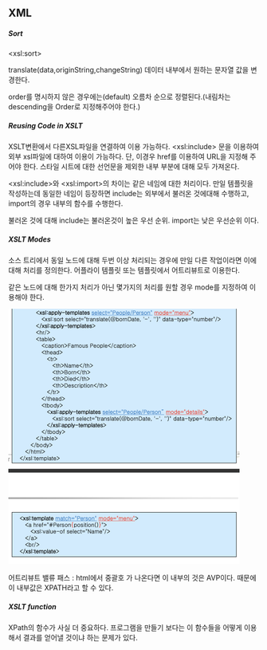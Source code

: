 ## XML

##### Sort

\<xsl:sort\>

translate(data,originString,changeString) 데이터 내부에서 원하는 문자열 값을 변경한다.

order를 명시하지 않은 경우에는(default) 오름차 순으로 정렬된다.(내림차는 descending을 Order로 지정해주어야 한다.) 

##### Reusing Code in XSLT

XSLT변환에서 다른XSL파일을 연결하여 이용 가능하다. \<xsl:include> 문을 이용하여 외부 xsl파일에 대하여 이용이 가능하다. 단, 이경우 href를 이용하여 URL을 지정해 주어야 한다. 스타일 시트에 대한 선언문을 제외한 내부 부분에 대해 모두 가져온다. 

\<xsl:include>와 \<xsl:import>의 차이는 같은 네임에 대한 처리이다. 만일 템플릿을 작성하는데 동일한 네임이 등장하면 include는 외부에서 불러온 것에대해 수행하고, import의 경우 내부의 함수를 수행한다. 

불러온 것에 대해 include는 불러온것이 높은 우선 순위. import는 낮은 우선순위 이다.

##### XSLT Modes

소스 트리에서 동일 노드에 대해 두번 이상 처리되는 경우에 만일 다른 작업이라면 이에 대해 처리를 정의한다. 어플라이 템플릿 또는 템플릿에서 어트리뷰트로 이용한다. 

같은 노드에 대해 한가지 처리가 아닌 몇가지의 처리를 원할 경우 mode를 지정하여 이용해야 한다.

<img src="image/image-20191203140608267.png" alt="image-20191203140608267" style="zoom:50%;" />

어트리뷰트 밸류 패스 : html에서 중괄호 가 나온다면 이 내부의 것은 AVP이다. 때문에 이 내부값은 XPATH라고 할 수 있다. 

##### XSLT function

XPath의 함수가 사실 더 중요하다. 프로그램을 만들기 보다는 이 함수들을 어떻게 이용해서 결과를 얻어낼 것이냐 하는 문제가 있다.